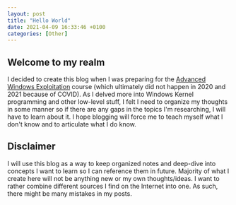 ```yaml
---
layout: post
title: "Hello World"
date: 2021-04-09 16:33:46 +0100
categories: [Other]
---
```


## Welcome to my realm
I decided to create this blog when I was preparing for the [Advanced Windows Exploitation](https://www.offensive-security.com/awe-osee/) course (which ultimately did not happen in 2020 and 2021 because of COVID). As I delved more into Windows Kernel programming and other low-level stuff, I felt I need to organize my thoughts in some manner so if there are any gaps in the topics I'm researching, I will have to learn about it. I hope blogging will force me to teach myself what I don't know and to articulate what I do know.


## Disclaimer
I will use this blog as a way to keep organized notes and deep-dive into concepts I want to learn so I can reference them in future. Majority of what I create here will not be anything new or my own thoughts/ideas. I want to rather combine different sources I find on the Internet into one. As such, there might be many mistakes in my posts.

